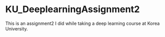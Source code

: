 # KU_DeeplearningAssignment2
This is an assignment2 I did while taking a deep learning course at Korea University.
